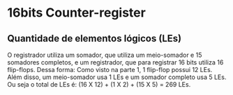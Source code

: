 # 16bits Counter-register
## Quantidade de elementos lógicos (LEs)
O registrador utiliza um somador, que utiliza um meio-somador e 15 somadores completos, e um registrador, que para registrar 16 bits utiliza 16 flip-flops. Dessa forma:
Como visto na parte 1, 1 flip-flop possui 12 LEs. Além disso, um meio-somador usa 1 LEs e um somador completo usa 5 LEs. Ou seja o total de LEs é: (16 X 12) + (1 X 2) + (15 X 5) = 269 LEs.
